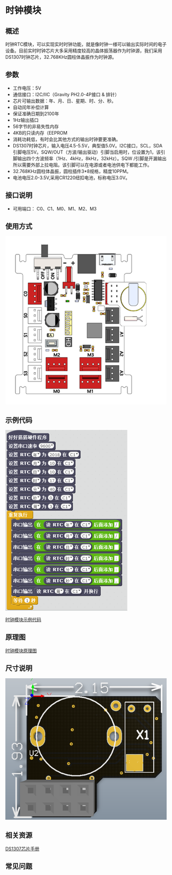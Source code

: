 # 时钟模块

## 概述

时钟RTC模块，可以实现实时时钟功能，就是像时钟一様可以输出实际时间的电子设备。目前实时时钟芯片大多采用精度较高的晶体振荡器作为时钟源，我们采用DS1307时钟芯片，32.768KHz圆柱体晶振作为时钟源。

## 参数

* 工作电压：5V
* 通信接口：I2C/IIC（Gravity PH2.0-4P接口 & 排针）
* 芯片可输出数据：年、月、日、星期、时、分、秒。
* 自动闰年补偿计算
* 保证准确日期到2100年
* 1Hz输出插口
* 56字节的非易失性内存
* 4KB的只读内存（EEPROM
* 消耗功耗低，有时会比其他方式的输出时钟要更准确。
* DS1307时钟芯片，输入电压4.5-5.5V，典型值5.0V。I2C接口，SCL，SDA引脚电压5V。SQW/OUT（方波/输出驱动）引脚当启用时，位设置为1，该引脚输出四个方波频率（1Hz、4kHz，8kHz，32kHz）。SQW /引脚是开漏输出所以需要外部上拉电阻。该引脚可以在电源或者电池供电下都能工作。
* 32.768KHz圆柱体晶振，圆柱插件3\*8规格，精度10PPM。
* 电池电压2.0-3.5V,采用CR1220纽扣电池，标称电压3.0V。

## 接口说明

* 可用端口： C0、C1、M0、M1、M2、M3

## 使用方式

![](../../.gitbook/assets/55.png)

## 示例代码

![](../../.gitbook/assets/142.png)

[时钟模块示例代码](http://www.haohaodada.com/show.php?id=955399)

## 原理图

[时钟模块原理图](https://github.com/Haohaodada-official/docs/blob/master/jiao-xue-chan-pin/pdf/yuan-li-tu/%E6%97%B6%E9%92%9F%E6%A8%A1%E5%9D%97.pdf)

## 尺寸说明

![](../../.gitbook/assets/123.png)

## 相关资源

[DS1307芯片手册](https://github.com/Haohaodada-official/docs/blob/master/jiao-xue-chan-pin/pdf/xin-pian-shuo-ming/%E6%97%B6%E9%92%9F-DS1307.PDF)

## 常见问题

